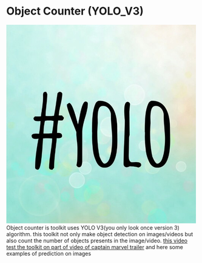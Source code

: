 # Object Counter (YOLO_V3)
![YOLO](https://github.com/DiaaZiada/Object-Counter-YOLOV3/blob/master/github_images/yolo.jpg)
Object counter is toolkit uses YOLO V3(you only look once version 3) algorithm.
this toolkit not only make object detection on images/videos but also count the number of objects presents in the image/video.
[this video test the toolkit on part of video of captain marvel trailer](https://l.facebook.com/l.php?u=https://www.youtube.com/watch?v=r1SkEeA2nzw&feature=youtu.be&fbclid=IwAR31CfTqv3LopKjU--m8FDexXbtk2NjaZgCOWnL9Xwp5YWzjoHLNbMVTN2A&h=AT1wabibFHkTwEX7gAZhlZ8hcE_dBt_bH8_xVE81h-iMDV6hY7gY_yBJ2chCvWwaQYx9BbfACBGJJJLu5iWi7vmvgmpmJaj5bCz0okxk0ZMjaTV82FtbQfkjWK_b7A)
and here some examples of prediction on images 

